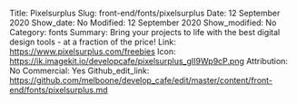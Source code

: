 Title: Pixelsurplus
Slug: front-end/fonts/pixelsurplus
Date: 12 September 2020
Show_date: No
Modified: 12 September 2020
Show_modified: No
Category: fonts
Summary: Bring your projects to life with the best digital design tools - at a fraction of the price!
Link: https://www.pixelsurplus.com/freebies
Icon: https://ik.imagekit.io/developcafe/pixelsurplus_gII9Wp9cP.png
Attribution: No
Commercial: Yes
Github_edit_link: https://github.com/melboone/develop_cafe/edit/master/content/front-end/fonts/pixelsurplus.md